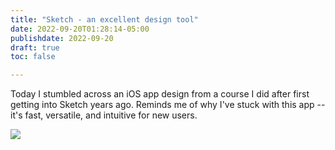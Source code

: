 ```yaml
---
title: "Sketch - an excellent design tool"
date: 2022-09-20T01:28:14-05:00
publishdate: 2022-09-20
draft: true
toc: false

---
```


Today I stumbled across an iOS app design from a course I did after first getting into Sketch years ago. Reminds me of why I've stuck with this app -- it's fast, versatile, and intuitive for new users.

<img src="https://sherrieg.com/blog/ios-test-app-1.png" />
